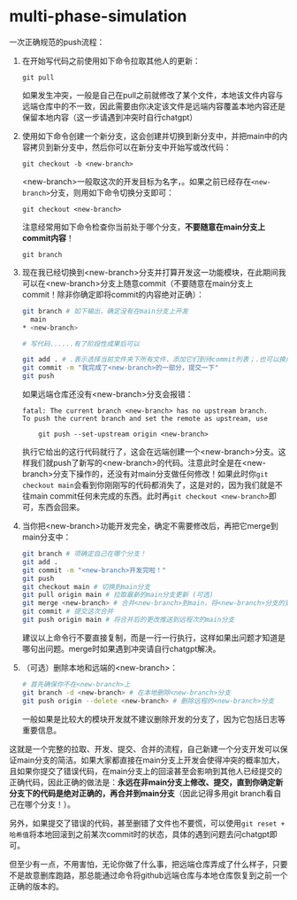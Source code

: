 # multi-phase-simulation

一次正确规范的push流程：

1. 在开始写代码之前使用如下命令拉取其他人的更新：

   ```
   git pull
   ```

   如果发生冲突，一般是自己在pull之前就修改了某个文件，本地该文件内容与远端仓库中的不一致，因此需要由你决定该文件是远端内容覆盖本地内容还是保留本地内容（这一步请遇到冲突时自行chatgpt）

2. 使用如下命令创建一个新分支，这会创建并切换到新分支中，并把main中的内容拷贝到新分支中，然后你可以在新分支中开始写或改代码：

   ```
   git checkout -b <new-branch>
   ```

   \<new-branch>一般取这次的开发目标为名字，。如果之前已经存在`<new-branch>`分支，则用如下命令切换分支即可：

   ```
   git checkout <new-branch>
   ```

   注意经常用如下命令检查你当前处于哪个分支，**不要随意在main分支上commit内容**！

   ```
   git branch
   ```

3. 现在我已经切换到\<new-branch>分支并打算开发这一功能模块，在此期间我可以在\<new-branch>分支上随意commit（不要随意在main分支上commit！除非你确定即将commit的内容绝对正确）：

   ```bash
   git branch # 如下输出，确定没有在main分支上开发
     main
   * <new-branch>
   
   # 写代码......有了阶段性成果后可以
   
   git add . # .表示选择当前文件夹下所有文件，添加它们到待commit列表；.也可以换成具体的文件或文件夹
   git commit -m "我完成了<new-branch>的一部分，提交一下"
   git push
   ```

   如果远端仓库还没有\<new-branch>分支会报错：

   ```
   fatal: The current branch <new-branch> has no upstream branch.
   To push the current branch and set the remote as upstream, use
   
       git push --set-upstream origin <new-branch>
   ```

   执行它给出的这行代码就行了，这会在远端创建一个\<new-branch>分支。这样我们就push了新写的\<new-branch>的代码。注意此时全是在\<new-branch>分支下操作的，还没有对main分支做任何修改！如果此时你`git checkout main`会看到你刚刚写的代码都消失了，这是对的，因为我们就是不往main commit任何未完成的东西。此时再`git checkout <new-branch>`即可，东西会回来。

4. 当你把\<new-branch>功能开发完全，确定不需要修改后，再把它merge到main分支中：

   ```bash
   git branch # 项确定自己在哪个分支！
   git add .
   git commit -m "<new-branch>开发完啦！"
   git push
   git checkout main # 切换到main分支
   git pull origin main # 拉取最新的main分支更新 (可选)
   git merge <new-branch> # 合并<new-branch>到main，将<new-branch>分支的更改合并到main分支
   git commit # 提交这次合并
   git push origin main # 将合并后的更改推送到远程次的main分支
   ```

   建议以上命令行不要直接复制，而是一行一行执行，这样如果出问题才知道是哪句出问题。merge时如果遇到冲突请自行chatgpt解决。

5. （可选）删除本地和远端的\<new-branch>：

   ```bash
   # 首先确保你不在<new-branch>上
   git branch -d <new-branch> # 在本地删除<new-branch>分支
   git push origin --delete <new-branch> # 删除远程的<new-branch>分支
   ```

   一般如果是比较大的模块开发就不建议删除开发的分支了，因为它包括日志等重要信息。

这就是一个完整的拉取、开发、提交、合并的流程，自己新建一个分支开发可以保证main分支的简洁。如果大家都直接在main分支上开发会使得冲突的概率加大，且如果你提交了错误代码，在main分支上的回滚甚至会影响到其他人已经提交的正确代码，因此正确的做法是：**永远在非main分支上修改、提交，直到你确定新分支下的代码是绝对正确的，再合并到main分支**（因此记得多用git branch看自己在哪个分支！）。

另外，如果提交了错误的代码，甚至删错了文件也不要慌，可以使用`git reset + 哈希值`将本地回滚到之前某次commit时的状态，具体的遇到问题去问chatgpt即可。

但至少有一点，不用害怕，无论你做了什么事，把远端仓库弄成了什么样子，只要不是故意删库跑路，那总能通过命令将github远端仓库与本地仓库恢复到之前一个正确的版本的。